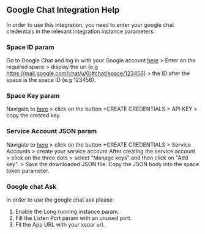 ## Google Chat Integration Help

In order to use this integration, you need to enter your google chat credentials in the relevant integration instance parameters.

### Space ID param

Go to Google Chat and log in with your Google account [here](https://chat.google.com) > Enter on the required space > display the url (e.g https://mail.google.com/chat/u/0/#chat/space/123456) > the ID after the space is the space ID (e.g 123456).

### Space Key param

Navigate to [here](https://console.cloud.google.com/apis/credentials) > click on the button +CREATE CREDENTIALS > API KEY > copy the created key.

### Service Account JSON param

Navigate to [here](https://console.cloud.google.com/apis/credentials) > click on the button +CREATE CREDENTIALS > Service Accounts > create your service account 
After creating the service account > click on the three dots > select "Manage keys" and then click on "Add key". > Save the downloaded JSON file. Copy the JSON body into the space token parameter.

### Google chat Ask
In order to use the google chat ask please:
1. Enable the Long running instance param.
2. Fill the Listen Port param with an unused port.
3. Fil the App URL with your xsoar url.